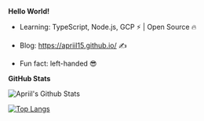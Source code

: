 **Hello World!**

- Learning: TypeScript, Node.js, GCP ⚡ | Open Source 🔥

- Blog: https://apriil15.github.io/ ✍️

- Fun fact: left-handed 😎

**GitHub Stats**

![Apriil's Github Stats](https://github-readme-stats.vercel.app/api?username=Apriil15&show_icons=true&theme=react)

[![Top Langs](https://github-readme-stats.vercel.app/api/top-langs/?username=Apriil15&layout=compact)](https://github.com/anuraghazra/github-readme-stats)
